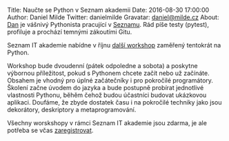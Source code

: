Title: Naučte se Python v Seznam akademii
Date: 2016-08-30 17:00:00
Author: Daniel Milde
Twitter: danielmilde
Gravatar: daniel@milde.cz
About: [Dan](https://twitter.com/danielmilde) je vášnivý Pythonista pracující v [Seznamu](https://twitter.com/seznam_cz). Rád píše testy (pytest), profiluje a prochází temnými zákoutími Gitu.

Seznam IT akademie nabídne v říjnu [další workshop](http://vyvojari.seznam.cz/akce/173-seznam-it-akademie-python) zaměřený tentokrát na Python.

Workshop bude dvoudenní (pátek odpoledne a sobota) a poskytne výbornou příležitost, pokud s Pythonem chcete začít nebo už začínáte. 
Obsahem je vhodný pro úplné začátečníky i pro pokročilé programátory.
Školení začne úvodem do jazyka a bude postupně probírat jednotlivé vlastnosti Pythonu, 
běhěm čehož budou účastníci budovat ukázkovou aplikaci. 
Doufáme, že zbyde dostatek času i na pokročilé techniky jako jsou dekorátory, deskriptory a metaprogramování.

Všechny worskshopy v rámci Seznam IT akademie jsou zdarma, je ale potřeba se včas [zaregistrovat](http://vyvojari.seznam.cz/akce/173-seznam-it-akademie-python).
